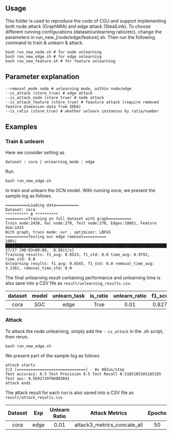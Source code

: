 ## Usage

This folder is used to reproduce the code of CGU and support implementing both node attack (GraphMIA) and edge attack (StealLink). To choose different running configurations (dataset/unlearning ratio/etc), change the parameters in run_new_[node/edge/feature].sh. Then run the following command to train & unlearn & attack.

```
bash run_new_node.sh # for node unlearning
bash run_new_edge.sh # for edge unlearning
bash run_new_feature.sh # for feature unlearning
```
## Parameter explanation
```
--removal_mode node # unlearning mode, within node/edge
--is_attack (store_true) # edge attack
--is_attack_node (store_true) # node attack
--is_attack_feature (store_true) # feauture attack (require removed feature_dimension data from IDEA)
--is_ratio (store_true) # whether unlearn instances by ratio/number
```

## Examples

### Train & unlearn

Here we consider setting as 

`dataset : cora | unlearning_mode : edge`

Run
```
bash run_new_edge.sh
```
to train and unlearn the GCN model. With running once, we present the sample log as follows.
```
==========Loading data==========
Dataset: cora
********** 0 **********
==========Training on full dataset with graph==========
Train node:2438, Val node:270, Test node:270, Edges:10661, Feature dim:1433
With graph, train mode: ovr , optimizer: LBFGS
==========Testing our edge removal==========
100%|████████████████████████████████████████████████████████████████████████████████████████████████████████████████████████████████████████████████████████████████████████████████████████████████████████████████████████████████████████████████████████████████████████████| 27/27 [00:03<00:00,  8.58it/s]
Training results: f1_avg: 0.8523, f1_std: 0.0 time_avg: 0.9792, time_std: 0.0 
Unlearning results: f1_avg: 0.8545, f1_std: 0.0 removal_time_avg: 3.1361, removal_time_std: 0.0
```

The final unlearning result containing performance and unlearning time is also save into a CSV file as `result/unlearning_results.csv`.

dataset | model | unlearn_task | is_ratio | unlearn_ratio | f1_score_avg | f1_score_std | training_time_avg | training_time_std | f1_score_unlearn_avg | f1_score_unlearn_std | unlearning_time_avg | unlearning_time_std
:---: | :---: | :---: | :---: |:---: |:---: |:---: |:---: |:---: |:---: |:---: |:---: |:---: 
cora | SGC | edge | True | 0.01 | 0.82740337 | 0.0 | 0.5913925 | 0.47879428 | 0.823591 | 0.0 | 2.897691 | 0.2393388

### Attack

To attack the node unlearning, simply add the `--is_attack` in the .sh script, then rerun.
```
bash run_new_edge.sh
```
We present part of the sample log as follows
```
attack starts
2/2 [==============================] - 0s 882us/step
Test accuracy: 0.5 Test Precision 0.5 Test Recall 0.5185185185185185 Test auc: 0.5692729766803841
attack ends
```

The attack result for each run is also saved into a CSV file as `result/attack_results.csv`

Dataset | Exp | Unlearn Ratio | Attack Metrics | Epochs | Test Accuracy | Test Precision | Test Recall | Test AUC | Ratio
:---: |:---: |:---: |:---: |:---: |:---: |:---: |:---: |:---: | :---: 
cora | edge | 0.01 | attack3_metrics_concate_all | 50 | 0.5 | 0.5 | 0.5185185185185185 | 0.5692729766803841 | 0.5